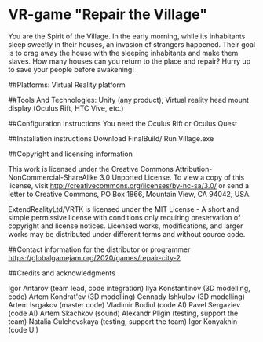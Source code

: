# VR-game "Repair the Village"
You are the Spirit of the Village. In the early morning, while its inhabitants sleep sweetly in their houses, an invasion of strangers happened. Their goal is to drag away the house with the sleeping inhabitants and make them slaves. How many houses can you return to the place and repair? Hurry up to save your people before awakening!

##Platforms: 
Virtual Reality platform

##Tools And Technologies: 
Unity (any product), Virtual reality head mount display (Oculus Rift, HTC Vive, etc.)


##Configuration instructions
You need the Oculus Rift or Oculus Quest

##Installation instructions
Download FinalBuild/
Run Village.exe

##Copyright and licensing information

This work is licensed under the Creative Commons Attribution-NonCommercial-ShareAlike 3.0 Unported License. To view a copy of this license, visit http://creativecommons.org/licenses/by-nc-sa/3.0/ or send a letter to Creative Commons, PO Box 1866, Mountain View, CA 94042, USA.

ExtendRealityLtd/VRTK is licensed under the MIT License - A short and simple permissive license with conditions only requiring preservation of copyright and license notices. Licensed works, modifications, and larger works may be distributed under different terms and without source code.


##Contact information for the distributor or programmer
https://globalgamejam.org/2020/games/repair-city-2

##Credits and acknowledgments

Igor Antarov (team lead, code integration)
Ilya Konstantinov (3D modelling, code)
Artem Kondrat'ev (3D modelling)
Gennady Ishkulov (3D modelling)
Artem Isrgakov (master code)
Vladimir Bodiul (code AI)
Pavel Sergaziev (code AI)
Artem Skachkov (sound)
Alexandr Pligin (testing, support the team)
Natalia Gulchevskaya (testing, support the team)
Igor Konyakhin (code UI)

